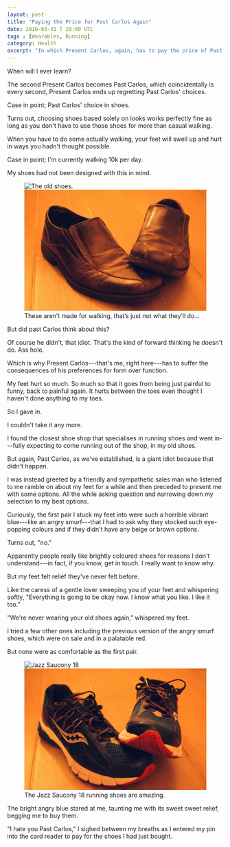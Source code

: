 ```yaml
---
layout: post
title: "Paying the Price for Past Carlos Again"
date: 2016-03-31 T 20:00 UTC
tags : [Wearables, Running]
category: Health
excerpt: "In which Present Carlos, again, has to pay the price of Past Carlos' mistakes. This time, in the form of shoes."
---
```

When will I ever learn?

The second Present Carlos becomes Past Carlos, which coincidentally is every second, Present Carlos ends up regretting Past Carlos' choices.

Case in point; Past Carlos' choice in shoes.

Turns out, choosing shoes based solely on looks works perfectly fine as long as you don't have to use those shoes for more than casual walking.

When you have to do some actually walking, your feet will swell up and hurt in ways you hadn't thought possible.

Case in point; I'm currently walking 10k per day.

My shoes had not been designed with this in mind.

<figure>
	<img class="js-lazy-load" data-original="/assets/posts/2016/march/paying-the-price-for-past-carlos-again/carlos-eriksson-old-shoes.jpg" alt="The old shoes.">
	<noscript>
		<img src="/assets/posts/2016/march/paying-the-price-for-past-carlos-again/carlos-eriksson-old-shoes.jpg" alt="The old shoes.">
	</noscript>
	<figcaption>These aren’t made for walking, that’s just not what they’ll do&hellip;</figcaption>
</figure>

But did past Carlos think about this?

Of course he didn't, that idiot. That's the kind of forward thinking he doesn't do. Ass hole.

Which is why Present Carlos---that's me, right here---has to suffer the consequences of his preferences for form over function.

My feet hurt so much. So much so that it goes from being just painful to funny, back to painful again. It hurts between the toes even thought I haven't done anything to my toes.

So I gave in.

<p data-pullquote="Like the caress of a gentle lover sweeping you of your feet."></p>

I couldn't take it any more.

I found the closest shoe shop that specialises in running shoes and went in---fully expecting to come running out of the shop, in my old shoes.

But again, Past Carlos, as we've established, is a giant idiot because that didn't happen.

I was instead greeted by a friendly and sympathetic sales man who listened to me ramble on about my feet for a while and then preceded to present me with some options. All the while asking question and narrowing down my selection to my best options.

Curiously, the first pair I stuck my feet into were such a horrible vibrant blue---like an angry smurf---that I had to ask why they stocked such eye-popping colours and if they didn't have any beige or brown options.

Turns out, "no."

Apparently people really like brightly coloured shoes for reasons I don't understand---in fact, if you know, get in touch. I really want to know why.

But my feet felt relief they've never felt before.

Like the caress of a gentle lover sweeping you of your feet and whispering softly, "Everything is going to be okay now. I know what you like. I like it too."

"We're never wearing your old shoes again," whispered my feet.

I tried a few other ones including the previous version of the angry smurf shoes, which were on sale and in a palatable red.

But none were as comfortable as the first pair.

<figure>
	<img class="js-lazy-load" data-original="/assets/posts/2016/march/paying-the-price-for-past-carlos-again/carlos-eriksson-running-shoes.jpg" alt="Jazz Saucony 18">
	<noscript>
		<img src="/assets/posts/2016/march/paying-the-price-for-past-carlos-again/carlos-eriksson-running-shoes.jpg" alt="Jazz Saucony 18">
	</noscript>
	<figcaption>The Jazz Saucony 18 running shoes are amazing.</figcaption>
</figure>

The bright angry blue stared at me, taunting me with its sweet sweet relief, begging me to buy them.

"I hate you Past Carlos," I sighed between my breaths as I entered my pin into the card reader to pay for the shoes I had just bought.